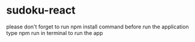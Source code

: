 # sudoku-react

please don't forget to run npm install command before run the application
type npm run in terminal to run the app
